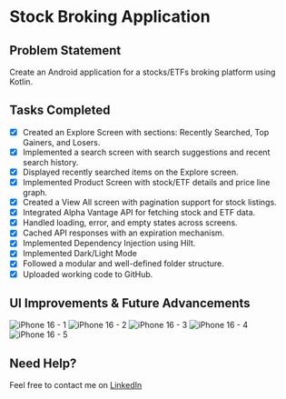 # Stock Broking Application

## Problem Statement
Create an Android application for a stocks/ETFs broking platform using Kotlin.

## Tasks Completed

- [x] Created an Explore Screen with sections: Recently Searched, Top Gainers, and Losers.
- [x] Implemented a search screen with search suggestions and recent search history.
- [x] Displayed recently searched items on the Explore screen.
- [x] Implemented Product Screen with stock/ETF details and price line graph.
- [x] Created a View All screen with pagination support for stock listings.
- [x] Integrated Alpha Vantage API for fetching stock and ETF data.
- [x] Handled loading, error, and empty states across screens.
- [x] Cached API responses with an expiration mechanism.
- [x] Implemented Dependency Injection using Hilt.
- [x] Implemented Dark/Light Mode 
- [x] Followed a modular and well-defined folder structure.
- [x] Uploaded working code to GitHub.

## UI Improvements & Future Advancements
![iPhone 16 - 1](https://github.com/user-attachments/assets/e0af1012-ed7a-44c8-aeb8-195212bbacd2)
![iPhone 16 - 2](https://github.com/user-attachments/assets/76f4caf5-4112-4612-9699-78483967f728)
![iPhone 16 - 3](https://github.com/user-attachments/assets/ee395926-5f94-4dd6-beb0-a12e1d668034)
![iPhone 16 - 4](https://github.com/user-attachments/assets/68022a56-ebd4-45b8-a6e0-15d20d6e5c2f)
![iPhone 16 - 5](https://github.com/user-attachments/assets/18414196-6810-4e94-b69e-9ea636b30ba1)

## Need Help?
Feel free to contact me on [LinkedIn](https://www.linkedin.com/in/kanahia-9850bb253/)
